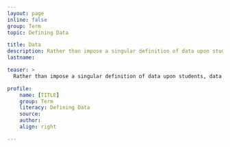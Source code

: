 ```yaml
---
layout: page
inline: false
group: Term
topic: Defining Data

title: Data
description: Rather than impose a singular definition of data upon students, data in this module is presented from a variety of perspectives to highlight its relations to bodies, ethics, rhetoric, and power.
lastname: 

teaser: >
  Rather than impose a singular definition of data upon students, data in this module is presented from a variety of perspectives to highlight its relations to bodies, ethics, rhetoric, and power.

profile:
    name: [TITLE]
    group: Term
    literacy: Defining Data
    source: 
    author: 
    align: right

---
```

